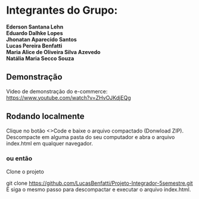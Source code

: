 # Integrantes do Grupo:

**Ederson Santana Lehn**  
**Eduardo Dalhke Lopes**  
**Jhonatan Aparecido Santos**  
**Lucas Pereira Benfatti**  
**Maria Alice de Oliveira Silva Azevedo**  
**Natália Maria Secco Souza**  

## Demonstração

Video de demonstração do e-commerce:  
https://www.youtube.com/watch?v=ZHvOJKdjEQg

## Rodando localmente

Clique no botão <>Code e baixe o arquivo compactado (Donwload ZIP). Descompacte em alguma pasta do seu computador e abra o arquivo index.html em qualquer navegador.

### ou então

Clone o projeto

git clone https://github.com/LucasBenfatti/Projeto-Integrador-5semestre.git  
E siga o mesmo passo para descompactar e executar o arquivo index.html.
